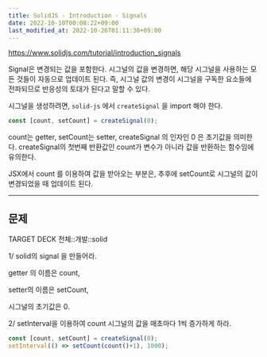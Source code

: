 ```yaml
---
title: SolidJS - Introduction - Signals
date: 2022-10-10T00:08:22+09:00
last_modified_at: 2022-10-26T01:11:30+09:00
---
```


https://www.solidjs.com/tutorial/introduction_signals

Signal은 변경되는 값을 포함한다. 시그널의 값을 변경하면, 해당 시그널을 사용하는 모든 것들이 자동으로 업데이트 된다. 즉, 시그널 값의 변경이 시그널을 구독한 요소들에 전파되므로 반응성의 토대가 된다고 말할 수 있다.

시그널을 생성하려면, `solid-js` 에서 `createSignal` 을 import 해야 한다.

```ts
const [count, setCount] = createSignal(0);
```

count는 getter, setCount는 setter, createSignal 의 인자인 0 은 초기값을 의미한다. createSignal의 첫번째 반환값인 count가 변수가 아니라 값을 반환하는 함수임에 유의한다.

JSX에서 count 를 이용하여 값을 받아오는 부분은, 추후에 setCount로 시그널의 값이 변경되었을 때 업데이트 된다.

---

## 문제

TARGET DECK
전체::개발::solid

<!--ankiQ-->

1/ solid의 signal 을 만들어라.

getter 의 이름은 count,

setter의 이름은 setCount,

시그널의 초기값은 0.

2/ setInterval을 이용하여 count 시그널의 값을 매초마다 1씩 증가하게 하라.

<!--ankiA-->

```ts
const [count, setCount] = createSignal(0);
setInterval(() => setCount(count()+1), 1000);
```

<!--ankiE-->
<!--ID: 1664944861074-->
